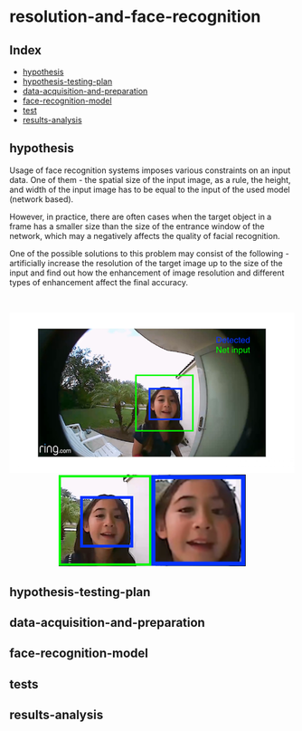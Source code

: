 # resolution-and-face-recognition

## Index

* [hypothesis](#hypothesis)
* [hypothesis-testing-plan](#hypothesis-testing-plan)
* [data-acquisition-and-preparation](#data-acquisition-and-preparation)
* [face-recognition-model](#face-recognition-model)
* [test](#tests)
* [results-analysis](#results-analysis)

## hypothesis
Usage of face recognition systems imposes various constraints on an input data. One of them - the spatial size of the input image, as a rule, the height, and width of the input image has to be equal to the input of the used model (network based). 

However, in practice, there are often cases when the target object in a frame has a smaller size than the size of the entrance window of the network, which may a negatively affects the quality of facial recognition. 

One of the possible solutions to this problem may consist of the following - artificially increase the resolution of the target image up to the size of the input and find out
how the enhancement of image resolution and different types of enhancement affect the final accuracy.  

<br/>
<p align="center">
  <img src="https://github.com/denis-r4/resolution-and-face-recognition/blob/master/media/hypothesis.png">
  <img src="https://github.com/denis-r4/resolution-and-face-recognition/blob/master/media/face_3.png">
</p>


## hypothesis-testing-plan


## data-acquisition-and-preparation

## face-recognition-model

## tests

## results-analysis
